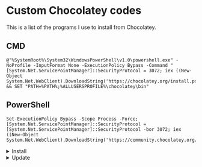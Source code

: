 
# Custom Chocolatey codes
This is a list of the programs I use to install from Chocolatey.

## CMD
    @"%SystemRoot%\System32\WindowsPowerShell\v1.0\powershell.exe" -NoProfile -InputFormat None -ExecutionPolicy Bypass -Command "[System.Net.ServicePointManager]::SecurityProtocol = 3072; iex ((New-Object System.Net.WebClient).DownloadString('https://chocolatey.org/install.ps1('))" && SET "PATH=%PATH%;%ALLUSERSPROFILE%\chocolatey\bin"
## PowerShell
    Set-ExecutionPolicy Bypass -Scope Process -Force; [System.Net.ServicePointManager]::SecurityProtocol = [System.Net.ServicePointManager]::SecurityProtocol -bor 3072; iex ((New-Object System.Net.WebClient).DownloadString('https://community.chocolatey.org/install.ps1'))


<details>
  <summary>Install</summary>
 ## Choco

    choco install choco-protocol-support chocolatey chocolatey-core.extension chocolatey-dotnetfx.extension chocolatey-misc-helpers.extension chocolatey-windowsupdate.extension chocolateygui  -y

 ## Browsers

    choco install firefox googlechrome microsoft-edge opera brave vivaldi safari  -y

 ## Transfer

    choco install qbittorrent transmission  -y

 ## Tools

    choco install 7zip.install phraseexpress powertoys bulkrenameutility sagethumbs teracopy qttabbar phraseexpress.install Ghostscript.app autohotkey.portable file-converter xnviewmp.install irfanview foxitreader  -y

 ## Security

    choco install ccleaner bulk-crap-uninstaller ccenhancer ccenhancer.install afedteated driverbooster iobit-uninstaller attributechanger Recuva  -y

 ## Runtime

    choco install openal silverlight xna KB2533623 KB2919355 KB2919442 KB2999226 KB3033929 KB3035131 directx vcredist140 vcredist2008 vcredist2010 vcredist2013 vcredist2015 vcredist2017 dotnet dotnetfx chocolatey-dotnetfx.extension dotnet-runtime dotnetcore-desktopruntime dotnetcore3-desktop-runtime jre8 javaruntime silverlight Sudo  -y

 ## Media

    choco install handbrake vlc stremio plexmediaserver kodi metax mp3tag k-litecodecpackfull geforce-experience spotify handbrake musicbee  -y

 ## Editor

    choco install kdenlive obs-studio.install audacity shotcut.install krita gimp  -y

 ## Coding

    choco install filezilla git.install heidisql notepadplusplus.install github-desktop mysql.workbench nodejs.install vscode-insiders.install python  -y

 ## Gaming

    choco install steam-client origin gamesavemanager epicgameslauncher goggalaxy ubisoft-connect bethesdanet launchbox directx vortex  -y

 ## Chat

    choco install whatsapp telegram.install zoom skype  -y

 ## Other

    choco install blender adobe-creative-cloud unity fontbase  -y

</details>



<details>
  <summary>Update</summary>
	
 ## Choco
    choco install choco-protocol-support chocolatey chocolatey-core.extension chocolatey-dotnetfx.extension chocolatey-misc-helpers.extension chocolatey-windowsupdate.extension chocolateygui  -y
 ## Browsers
    choco install firefox googlechrome microsoft-edge opera brave vivaldi safari  -y
 ## Transfer
    choco install qbittorrent transmission  -y
 ## Tools
    choco install 7zip.install phraseexpress powertoys bulkrenameutility sagethumbs teracopy qttabbar phraseexpress.install Ghostscript.app autohotkey.portable file-converter xnviewmp.install irfanview foxitreader  -y
 ## Security
    choco install ccleaner bulk-crap-uninstaller ccenhancer ccenhancer.install afedteated driverbooster iobit-uninstaller attributechanger Recuva  -y
 ## Runtime
    choco install openal silverlight xna KB2533623 KB2919355 KB2919442 KB2999226 KB3033929 KB3035131 directx vcredist140 vcredist2008 vcredist2010 vcredist2013 vcredist2015 vcredist2017 dotnet dotnetfx chocolatey-dotnetfx.extension dotnet-runtime dotnetcore-desktopruntime dotnetcore3-desktop-runtime jre8 javaruntime silverlight Sudo  -y
 ## Media
    choco install handbrake vlc stremio plexmediaserver kodi metax mp3tag k-litecodecpackfull geforce-experience spotify handbrake musicbee  -y
 ## Editor
    choco install kdenlive obs-studio.install audacity shotcut.install krita gimp  -y
 ## Coding
    choco install filezilla git.install heidisql notepadplusplus.install github-desktop mysql.workbench nodejs.install vscode-insiders.install python  -y
 ## Gaming
    choco install steam-client origin gamesavemanager epicgameslauncher goggalaxy ubisoft-connect bethesdanet launchbox directx vortex  -y
 ## Chat
    choco install whatsapp telegram.install zoom skype  -y
 ## Other
    choco install blender adobe-creative-cloud unity fontbase  -y

</details>
